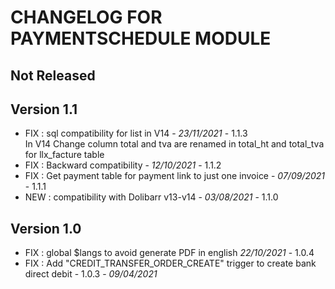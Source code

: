 # CHANGELOG FOR PAYMENTSCHEDULE MODULE

## Not Released



## Version 1.1

- FIX : sql compatibility for list in V14  - *23/11/2021* - 1.1.3  
  In V14 Change column total and tva are renamed in total_ht and total_tva for llx_facture table
- FIX : Backward compatibility  - *12/10/2021* - 1.1.2
- FIX : Get payment table for payment link to just one invoice - *07/09/2021* - 1.1.1
- NEW : compatibility with Dolibarr v13-v14 - *03/08/2021* - 1.1.0

## Version 1.0

- FIX : global $langs to avoid generate PDF in english *22/10/2021* - 1.0.4
- FIX : Add "CREDIT_TRANSFER_ORDER_CREATE" trigger to create bank direct debit - 1.0.3 - *09/04/2021* 
